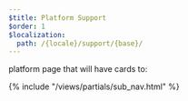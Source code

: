 ```yaml
---
$title: Platform Support
$order: 1
$localization:
  path: /{locale}/support/{base}/
---
```


platform page that will have cards to:

{% include "/views/partials/sub_nav.html" %}
